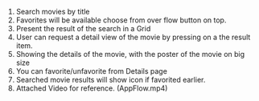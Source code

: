 1. Search movies by title
2. Favorites will be available choose from  over flow button on top.
3. Present the result of the search in a Grid
4. User can request a detail view of the movie by pressing on a the result  item.
5. Showing the details of the movie, with the poster of the movie on big size
6. You can favorite/unfavorite from Details page
7. Searched movie results will show icon if favorited earlier. 
8. Attached Video for reference. (AppFlow.mp4)
